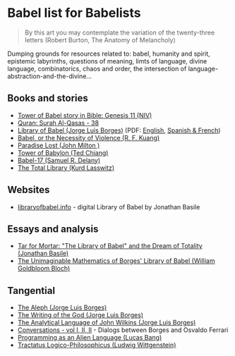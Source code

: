 # Babel list for Babelists

> By this art you may contemplate the variation of the twenty-three letters  (Robert Burton, The Anatomy of Melancholy)

Dumping grounds for resources related to: babel, humanity and spirit, epistemic labyrinths, questions of meaning, limts of language, divine language, combinatorics, chaos and order, the intersection of language-abstraction-and-the-divine...

## Books and stories
- [Tower of Babel story in Bible: Genesis 11 (NIV)](https://www.biblegateway.com/passage/?search=Genesis%2011%3A1-9&version=NIV)
- [Quran: Surah Al-Qasas - 38](https://quran.com/28?startingVerse=38)
- [Library of Babel (Jorge Luis Borges)](https://en.wikipedia.org/wiki/The_Library_of_Babel) (PDF: [English](https://sites.evergreen.edu/politicalshakespeares/wp-content/uploads/sites/226/2015/12/Borges-The-Library-of-Babel.pdf), [Spanish & French](https://ipt-edu.fr/wp-content/uploads/2023/02/Texte-de-Borges-2.pdf))
- [Babel, or the Necessity of Violence (R. F. Kuang)](https://en.wikipedia.org/wiki/Babel,_or_the_Necessity_of_Violence)
- [Paradise Lost (John Milton )](https://en.wikipedia.org/wiki/Paradise_Lost)
- [Tower of Babylon (Ted Chiang)](https://en.wikipedia.org/wiki/Tower_of_Babylon_(story))
- [Babel-17 (Samuel R. Delany)](https://en.wikipedia.org/wiki/Babel-17)
- [The Total Library (Kurd Lasswitz)](https://gwern.net/doc/borges/1939-borges-thetotallibrary.pdf)

## Websites
- [libraryofbabel.info](https://libraryofbabel.info/) - digital Library of Babel by Jonathan Basile

## Essays and analysis
- [Tar for Mortar: "The Library of Babel" and the Dream of Totality (Jonathan Basile)](https://punctumbooks.com/titles/tar-for-mortar/)
- [The Unimaginable Mathematics of Borges' Library of Babel (William Goldbloom Bloch)](https://en.wikipedia.org/wiki/The_Unimaginable_Mathematics_of_Borges%27_Library_of_Babel)

## Tangential 
- [The Aleph (Jorge Luis Borges)](https://en.wikipedia.org/wiki/The_Aleph_(short_story))
- [The Writing of the God (Jorge Luis Borges)](https://en.wikipedia.org/wiki/The_Writing_of_the_God)
- [The Analytical Language of John Wilkins (Jorge Luis Borges)](https://en.wikipedia.org/wiki/The_Analytical_Language_of_John_Wilkins)
- [Conversations - vol I, II, II](https://seagullbooks.org/products/conversations-volume-1) - Dialogs between Borges and Osvaldo Ferrari
- [Programming as an Alien Language (Lucas Bang)](https://docs.google.com/presentation/d/1HBmEffxoPtXaeP_JfjcE2D5bI9ML8wDjmmLdc9BLUZ4/edit#slide=id.g28e14f673a8_1_0)
- [Tractatus Logico-Philosophicus (Ludwig Wittgenstein)](https://en.wikipedia.org/wiki/Tractatus_Logico-Philosophicus)
